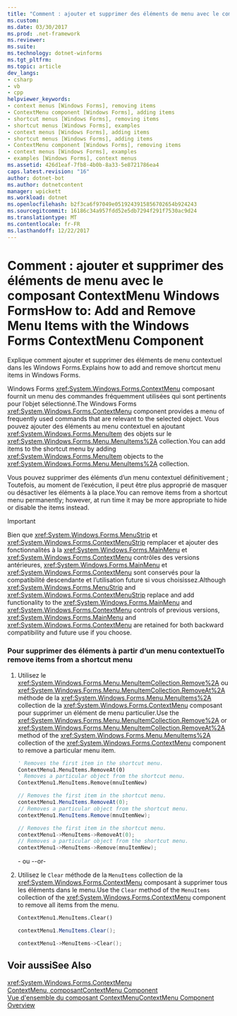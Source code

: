 ```yaml
---
title: "Comment : ajouter et supprimer des éléments de menu avec le composant ContextMenu Windows Forms"
ms.custom: 
ms.date: 03/30/2017
ms.prod: .net-framework
ms.reviewer: 
ms.suite: 
ms.technology: dotnet-winforms
ms.tgt_pltfrm: 
ms.topic: article
dev_langs:
- csharp
- vb
- cpp
helpviewer_keywords:
- context menus [Windows Forms], removing items
- ContextMenu component [Windows Forms], adding items
- shortcut menus [Windows Forms], removing items
- shortcut menus [Windows Forms], examples
- context menus [Windows Forms], adding items
- shortcut menus [Windows Forms], adding items
- ContextMenu component [Windows Forms], removing items
- context menus [Windows Forms], examples
- examples [Windows Forms], context menus
ms.assetid: 426d1eaf-7fb8-4b0b-8a33-5e8721786ea4
caps.latest.revision: "16"
author: dotnet-bot
ms.author: dotnetcontent
manager: wpickett
ms.workload: dotnet
ms.openlocfilehash: b2f3ca6f97049e0519243915856702654b924243
ms.sourcegitcommit: 16186c34a957fdd52e5db7294f291f7530ac9d24
ms.translationtype: MT
ms.contentlocale: fr-FR
ms.lasthandoff: 12/22/2017
---
```

# <a name="how-to-add-and-remove-menu-items-with-the-windows-forms-contextmenu-component"></a><span data-ttu-id="b1ce0-102">Comment : ajouter et supprimer des éléments de menu avec le composant ContextMenu Windows Forms</span><span class="sxs-lookup"><span data-stu-id="b1ce0-102">How to: Add and Remove Menu Items with the Windows Forms ContextMenu Component</span></span>
<span data-ttu-id="b1ce0-103">Explique comment ajouter et supprimer des éléments de menu contextuel dans les Windows Forms.</span><span class="sxs-lookup"><span data-stu-id="b1ce0-103">Explains how to add and remove shortcut menu items in Windows Forms.</span></span>  
  
 <span data-ttu-id="b1ce0-104">Windows Forms <xref:System.Windows.Forms.ContextMenu> composant fournit un menu des commandes fréquemment utilisées qui sont pertinents pour l’objet sélectionné.</span><span class="sxs-lookup"><span data-stu-id="b1ce0-104">The Windows Forms <xref:System.Windows.Forms.ContextMenu> component provides a menu of frequently used commands that are relevant to the selected object.</span></span> <span data-ttu-id="b1ce0-105">Vous pouvez ajouter des éléments au menu contextuel en ajoutant <xref:System.Windows.Forms.MenuItem> des objets sur le <xref:System.Windows.Forms.Menu.MenuItems%2A> collection.</span><span class="sxs-lookup"><span data-stu-id="b1ce0-105">You can add items to the shortcut menu by adding <xref:System.Windows.Forms.MenuItem> objects to the <xref:System.Windows.Forms.Menu.MenuItems%2A> collection.</span></span>  
  
 <span data-ttu-id="b1ce0-106">Vous pouvez supprimer des éléments d’un menu contextuel définitivement ; Toutefois, au moment de l’exécution, il peut être plus approprié de masquer ou désactiver les éléments à la place.</span><span class="sxs-lookup"><span data-stu-id="b1ce0-106">You can remove items from a shortcut menu permanently; however, at run time it may be more appropriate to hide or disable the items instead.</span></span>  
  
> [!IMPORTANT]
>  <span data-ttu-id="b1ce0-107">Bien que <xref:System.Windows.Forms.MenuStrip> et <xref:System.Windows.Forms.ContextMenuStrip> remplacer et ajouter des fonctionnalités à la <xref:System.Windows.Forms.MainMenu> et <xref:System.Windows.Forms.ContextMenu> contrôles des versions antérieures, <xref:System.Windows.Forms.MainMenu> et <xref:System.Windows.Forms.ContextMenu> sont conservés pour la compatibilité descendante et l’utilisation future si vous choisissez.</span><span class="sxs-lookup"><span data-stu-id="b1ce0-107">Although <xref:System.Windows.Forms.MenuStrip> and <xref:System.Windows.Forms.ContextMenuStrip> replace and add functionality to the <xref:System.Windows.Forms.MainMenu> and <xref:System.Windows.Forms.ContextMenu> controls of previous versions, <xref:System.Windows.Forms.MainMenu> and <xref:System.Windows.Forms.ContextMenu> are retained for both backward compatibility and future use if you choose.</span></span>  
  
### <a name="to-remove-items-from-a-shortcut-menu"></a><span data-ttu-id="b1ce0-108">Pour supprimer des éléments à partir d’un menu contextuel</span><span class="sxs-lookup"><span data-stu-id="b1ce0-108">To remove items from a shortcut menu</span></span>  
  
1.  <span data-ttu-id="b1ce0-109">Utilisez le <xref:System.Windows.Forms.Menu.MenuItemCollection.Remove%2A> ou <xref:System.Windows.Forms.Menu.MenuItemCollection.RemoveAt%2A> méthode de la <xref:System.Windows.Forms.Menu.MenuItems%2A> collection de la <xref:System.Windows.Forms.ContextMenu> composant pour supprimer un élément de menu particulier.</span><span class="sxs-lookup"><span data-stu-id="b1ce0-109">Use the <xref:System.Windows.Forms.Menu.MenuItemCollection.Remove%2A> or <xref:System.Windows.Forms.Menu.MenuItemCollection.RemoveAt%2A> method of the <xref:System.Windows.Forms.Menu.MenuItems%2A> collection of the <xref:System.Windows.Forms.ContextMenu> component to remove a particular menu item.</span></span>  
  
    ```vb  
    ' Removes the first item in the shortcut menu.  
    ContextMenu1.MenuItems.RemoveAt(0)  
    ' Removes a particular object from the shortcut menu.  
    ContextMenu1.MenuItems.Remove(mnuItemNew)  
    ```  
  
    ```csharp  
    // Removes the first item in the shortcut menu.  
    contextMenu1.MenuItems.RemoveAt(0);  
    // Removes a particular object from the shortcut menu.  
    contextMenu1.MenuItems.Remove(mnuItemNew);  
    ```  
  
    ```cpp  
    // Removes the first item in the shortcut menu.  
    contextMenu1->MenuItems->RemoveAt(0);  
    // Removes a particular object from the shortcut menu.  
    contextMenu1->MenuItems->Remove(mnuItemNew);  
    ```  
  
     <span data-ttu-id="b1ce0-110">- ou -</span><span class="sxs-lookup"><span data-stu-id="b1ce0-110">-or-</span></span>  
  
2.  <span data-ttu-id="b1ce0-111">Utilisez le `Clear` méthode de la `MenuItems` collection de la <xref:System.Windows.Forms.ContextMenu> composant à supprimer tous les éléments dans le menu.</span><span class="sxs-lookup"><span data-stu-id="b1ce0-111">Use the `Clear` method of the `MenuItems` collection of the <xref:System.Windows.Forms.ContextMenu> component to remove all items from the menu.</span></span>  
  
    ```vb  
    ContextMenu1.MenuItems.Clear()  
    ```  
  
    ```csharp  
    contextMenu1.MenuItems.Clear();  
    ```  
  
    ```cpp  
    contextMenu1->MenuItems->Clear();  
    ```  
  
## <a name="see-also"></a><span data-ttu-id="b1ce0-112">Voir aussi</span><span class="sxs-lookup"><span data-stu-id="b1ce0-112">See Also</span></span>  
 <xref:System.Windows.Forms.ContextMenu>  
 [<span data-ttu-id="b1ce0-113">ContextMenu, composant</span><span class="sxs-lookup"><span data-stu-id="b1ce0-113">ContextMenu Component</span></span>](../../../../docs/framework/winforms/controls/contextmenu-component-windows-forms.md)  
 [<span data-ttu-id="b1ce0-114">Vue d'ensemble du composant ContextMenu</span><span class="sxs-lookup"><span data-stu-id="b1ce0-114">ContextMenu Component Overview</span></span>](../../../../docs/framework/winforms/controls/contextmenu-component-overview-windows-forms.md)
